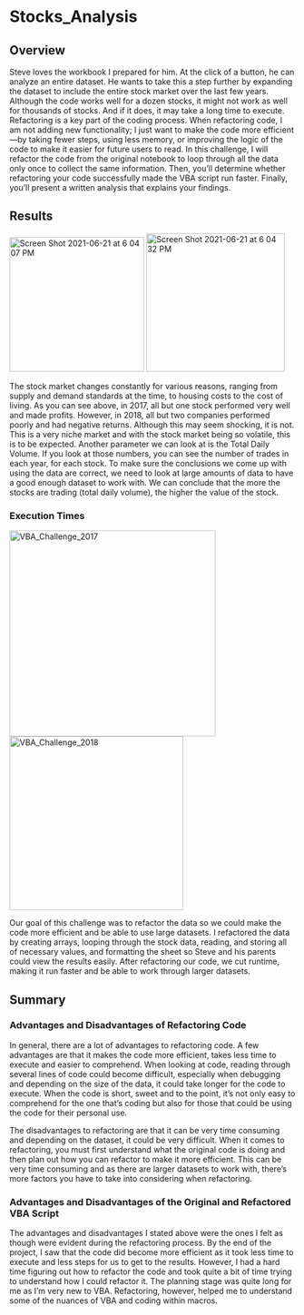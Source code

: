 # Stocks_Analysis

## Overview

Steve loves the workbook I prepared for him. At the click of a button, he can analyze an entire dataset. He wants to take this a step further by expanding the dataset to include the entire stock market over the last few years. Although the code works well for a dozen stocks, it might not work as well for thousands of stocks. And if it does, it may take a long time to execute. 
Refactoring is a key part of the coding process. When refactoring code, I am not adding new functionality; I just want to make the code more efficient—by taking fewer steps, using less memory, or improving the logic of the code to make it easier for future users to read. In this challenge, I will refactor the code from the original notebook to loop through all the data only once to collect the same information. Then, you’ll determine whether refactoring your code successfully made the VBA script run faster. Finally, you’ll present a written analysis that explains your findings.

## Results

<img width="237" alt="Screen Shot 2021-06-21 at 6 04 07 PM" src="https://user-images.githubusercontent.com/74915619/122833583-38e23c00-d2bb-11eb-90f5-f30e6b1c187a.png">
<img width="244" alt="Screen Shot 2021-06-21 at 6 04 32 PM" src="https://user-images.githubusercontent.com/74915619/122833608-44356780-d2bb-11eb-9eea-11cb720eaf0a.png">

The stock market changes constantly for various reasons, ranging from supply and demand standards at the time, to housing costs to the cost of living. As you can see above, in 2017, all but one stock performed very well and made profits. However, in 2018, all but two companies performed poorly and had negative returns. Although this may seem shocking, it is not. This is a very niche market and with the stock market being so volatile, this is to be expected. Another parameter we can look at is the Total Daily Volume. If you look at those numbers, you can see the number of trades in each year, for each stock. To make sure the conclusions we come up with using the data are correct, we need to look at large amounts of data to have a good enough dataset to work with. We can conclude that the more the stocks are trading (total daily volume), the higher the value of the stock. 

### Execution Times

<img width="363" alt="VBA_Challenge_2017" src="https://user-images.githubusercontent.com/74915619/122831639-2dd9dc80-d2b8-11eb-8669-976b44eb39a0.png">
<img width="306" alt="VBA_Challenge_2018" src="https://user-images.githubusercontent.com/74915619/122831657-3500ea80-d2b8-11eb-8272-66bc59dbc4e4.png">

Our goal of this challenge was to refactor the data so we could make the code more efficient and be able to use large datasets. I refactored the data by creating arrays, looping through the stock data, reading, and storing all of necessary values, and formatting the sheet so Steve and his parents could view the results easily. After refactoring our code, we cut runtime, making it run faster and be able to work through larger datasets.

## Summary 
### Advantages and Disadvantages of Refactoring Code

In general, there are a lot of advantages to refactoring code. A few advantages are that it makes the code more efficient, takes less time to execute and easier to comprehend. When looking at code, reading through several lines of code could become difficult, especially when debugging and depending on the size of the data, it could take longer for the code to execute. When the code is short, sweet and to the point, it’s not only easy to comprehend for the one that’s coding but also for those that could be using the code for their personal use. 

The disadvantages to refactoring are that it can be very time consuming and depending on the dataset, it could be very difficult. When it comes to refactoring, you must first understand what the original code is doing and then plan out how you can refactor to make it more efficient. This can be very time consuming and as there are larger datasets to work with, there’s more factors you have to take into considering when refactoring. 

### Advantages and Disadvantages of the Original and Refactored VBA Script
The advantages and disadvantages I stated above were the ones I felt as though were evident during the refactoring process. By the end of the project, I saw that the code did become more efficient as it took less time to execute and less steps for us to get to the results. However, I had a hard time figuring out how to refactor the code and took quite a bit of time trying to understand how I could refactor it. The planning stage was quite long for me as I’m very new to VBA. Refactoring, however, helped me to understand some of the nuances of VBA and coding within macros. 
